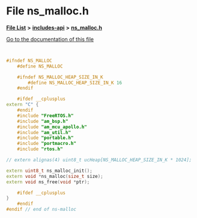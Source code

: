 

# File ns\_malloc.h

[**File List**](files.md) **>** [**includes-api**](dir_0f796f8be3b51b94a477512418b4fa0e.md) **>** [**ns\_malloc.h**](ns__malloc_8h.md)

[Go to the documentation of this file](ns__malloc_8h.md)

```C++


#ifndef NS_MALLOC
    #define NS_MALLOC

    #ifndef NS_MALLOC_HEAP_SIZE_IN_K
        #define NS_MALLOC_HEAP_SIZE_IN_K 16
    #endif

    #ifdef __cplusplus
extern "C" {
    #endif
    #include "FreeRTOS.h"
    #include "am_bsp.h"
    #include "am_mcu_apollo.h"
    #include "am_util.h"
    #include "portable.h"
    #include "portmacro.h"
    #include "rtos.h"

// extern alignas(4) uint8_t ucHeap[NS_MALLOC_HEAP_SIZE_IN_K * 1024];

extern uint8_t ns_malloc_init();
extern void *ns_malloc(size_t size);
extern void ns_free(void *ptr);

    #ifdef __cplusplus
}
    #endif
#endif // end of ns-malloc

```

